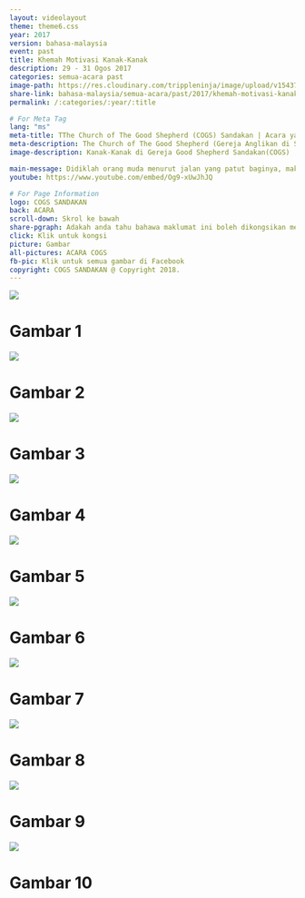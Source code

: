 ```yaml
---
layout: videolayout
theme: theme6.css
year: 2017
version: bahasa-malaysia
event: past
title: Khemah Motivasi Kanak-Kanak
description: 29 - 31 Ogos 2017
categories: semua-acara past
image-path: https://res.cloudinary.com/trippleninja/image/upload/v1543756391/COGS%20Children/ChildrenMotivationCamp1.jpg
share-link: bahasa-malaysia/semua-acara/past/2017/khemah-motivasi-kanak-kanak
permalink: /:categories/:year/:title

# For Meta Tag
lang: "ms"
meta-title: TThe Church of The Good Shepherd (COGS) Sandakan | Acara yang Sudah Berlalu - Children Motivation Camp Ogos 2017
meta-description: The Church of The Good Shepherd (Gereja Anglikan di Sandakan) | Acara yang Sudah Berlalu - Children Motivation Camp telah dianjurkan di Church of The Good Shepherd(COGS) Sandakan pada Ogos 2017
image-description: Kanak-Kanak di Gereja Good Shepherd Sandakan(COGS)

main-message: Didiklah orang muda menurut jalan yang patut baginya, maka pada masa tuanyapun ia tidak akan menyimpang dari pada jalan itu."<br>Amsal 22:6
youtube: https://www.youtube.com/embed/Og9-xUwJhJQ

# For Page Information
logo: COGS SANDAKAN
back: ACARA
scroll-down: Skrol ke bawah
share-pgraph: Adakah anda tahu bahawa maklumat ini boleh dikongsikan melalui Facebook, Twitter, GooglePlus dan Whatsapp? Klik butang di bawah, kongsi dan jemput rakan-rakan atau keluarga anda untuk menyertai acara ini!
click: Klik untuk kongsi
picture: Gambar
all-pictures: ACARA COGS
fb-pic: Klik untuk semua gambar di Facebook
copyright: COGS SANDAKAN @ Copyright 2018.
---
```


<div class="slide active"><img src="http://res.cloudinary.com/trippleninja/image/upload/v1507724449/Children%20Motivation%20Camp%2017/camp31.jpg">
    <div class="pic-container">
        <h1 class="slide-heading">
            Gambar 1
        </h1>
    </div>
</div>
<div class="slide pic2"><img src="http://res.cloudinary.com/trippleninja/image/upload/v1507724422/Children%20Motivation%20Camp%2017/camp13.jpg">
    <div class="pic-container">
        <h1 class="slide-heading">
            Gambar 2
        </h1>
    </div>
</div>
<div class="slide pic3"><img src="http://res.cloudinary.com/trippleninja/image/upload/v1507724417/Children%20Motivation%20Camp%2017/camp16.jpg">
    <div class="pic-container">
        <h1 class="slide-heading">
            Gambar 3
        </h1>
    </div>
</div>
<div class="slide pic4"><img src="http://res.cloudinary.com/trippleninja/image/upload/v1507724419/Children%20Motivation%20Camp%2017/camp18.jpg">
    <div class="pic-container">
        <h1 class="slide-heading">
            Gambar 4
        </h1>
    </div>
</div>
<div class="slide pic5"><img src="http://res.cloudinary.com/trippleninja/image/upload/v1507724445/Children%20Motivation%20Camp%2017/camp20.jpg">
    <div class="pic-container">
        <h1 class="slide-heading">
            Gambar 5
        </h1>
    </div>
</div>
<div class="slide pic6"><img src="http://res.cloudinary.com/trippleninja/image/upload/v1507724428/Children%20Motivation%20Camp%2017/camp21.jpg">
    <div class="pic-container">
        <h1 class="slide-heading">
            Gambar 6
        </h1>
    </div>
</div>
<div class="slide pic7"><img src="http://res.cloudinary.com/trippleninja/image/upload/v1507724446/Children%20Motivation%20Camp%2017/camp27.jpg">
    <div class="pic-container">
        <h1 class="slide-heading">
            Gambar 7
        </h1>
    </div>
</div>
<div class="slide pic8"><img src="http://res.cloudinary.com/trippleninja/image/upload/v1507724458/Children%20Motivation%20Camp%2017/camp34.jpg">
    <div class="pic-container">
        <h1 class="slide-heading">
            Gambar 8
        </h1>
    </div>
</div>
<div class="slide pic9"><img src="http://res.cloudinary.com/trippleninja/image/upload/v1507724460/Children%20Motivation%20Camp%2017/camp35.jpg">
    <div class="pic-container">
        <h1 class="slide-heading">
            Gambar 9
        </h1>
    </div>
</div>
<div class="slide pic10"><img src="http://res.cloudinary.com/trippleninja/image/upload/v1507724395/Children%20Motivation%20Camp%2017/camp1.jpg">
    <div class="pic-container">
        <h1 class="slide-heading">
            Gambar 10
        </h1>
    </div>
</div>
